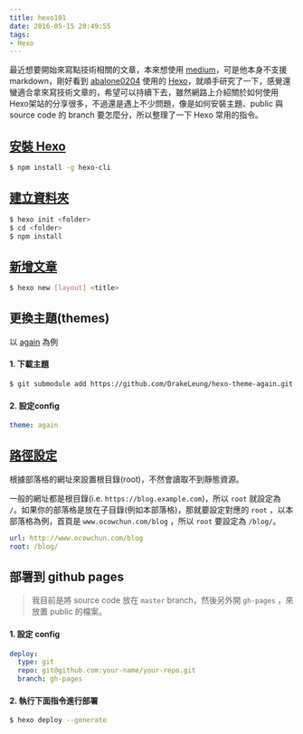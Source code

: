 ```yaml
---
title: hexo101
date: 2016-05-15 20:49:55
tags:
- Hexo  
---
```

最近想要開始來寫點技術相關的文章，本來想使用 [medium](https://medium.com/)，可是他本身不支援 markdown，剛好看到 [abalone0204](http://abalone0204.github.io/) 使用的 [Hexo](https://hexo.io/zh-tw/)，就順手研究了一下，感覺還蠻適合拿來寫技術文章的，希望可以持續下去，雖然網路上介紹關於如何使用 Hexo架站的分享很多，不過還是遇上不少問題，像是如何安裝主題、public 與 source code 的 branch 要怎麼分，所以整理了一下 Hexo 常用的指令。

## [安裝 Hexo](https://hexo.io/zh-tw/docs/index.html)

```bash
$ npm install -g hexo-cli
```

## [建立資料夾](https://hexo.io/zh-tw/docs/setup.html)

```bash
$ hexo init <folder>
$ cd <folder>
$ npm install
```

## [新增文章](https://hexo.io/zh-tw/docs/writing.html)

```bash
$ hexo new [layout] <title>
```

## 更換主題(themes)
以 [again](https://github.com/DrakeLeung/hexo-theme-again) 為例

#### 1. 下載主題

```bash
$ git submodule add https://github.com/DrakeLeung/hexo-theme-again.git themes/again
```

#### 2. 設定config

```yml
theme: again
```


## [路徑設定](https://hexo.io/docs/configuration.html#URL)
根據部落格的網址來設置根目錄(root)，不然會讀取不到靜態資源。

一般的網址都是根目錄(i.e. `https://blog.example.com`)，所以 `root` 就設定為 `/`。如果你的部落格是放在子目錄(例如本部落格)，那就要設定對應的 `root` ，以本部落格為例，首頁是 `www.ocowchun.com/blog` ，所以 `root` 要設定為 `/blog/`。

```yml
url: http://www.ocowchun.com/blog
root: /blog/
```


## 部署到 github pages
> 我目前是將 source code 放在 `master` branch，然後另外開 `gh-pages` ，來放置 public 的檔案。

#### 1. 設定 config

```yml
deploy:
  type: git
  repo: git@github.com:your-name/your-repo.git
  branch: gh-pages
```

#### 2. 執行下面指令進行部署

```bash
$ hexo deploy --generate
```
